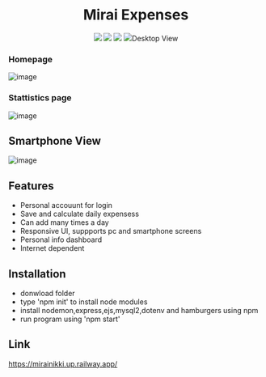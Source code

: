 <h1 align="center">Mirai Expenses</h1>
<p align="center">
   <img src="https://img.shields.io/badge/language-EJS-red?style"/>
   <img src="https://img.shields.io/github/license/Sheikh-Tafsir/mirai"/>
   <img src="https://img.shields.io/github/stars/Sheikh-Tafsir/mirai"/>
   <img src="https://img.shields.io/github/forks/Sheikh-Tafsir/mirai/>
</p>

## Desktop View
### Homepage
![image](https://user-images.githubusercontent.com/83116065/208975008-580b00db-adcb-4ac8-a9d3-39827b0dec27.png)

### Stattistics page
![image](https://user-images.githubusercontent.com/83116065/208975126-0a936b08-7093-48d2-8eff-411c18a9b978.png)

## Smartphone View
![image](https://user-images.githubusercontent.com/83116065/208975237-e1b9a087-8237-4810-acfb-01483cb1ce34.png)


## Features
- Personal accouunt for login
- Save and calculate daily expensess
- Can add many times a day
- Responsive UI, suppports pc and smartphone screens
- Personal info dashboard
- Internet dependent

## Installation
- donwload folder
- type 'npm init' to install node modules
- install nodemon,express,ejs,mysql2,dotenv and hamburgers using npm 
- run program using 'npm start'

## Link
https://mirainikki.up.railway.app/



